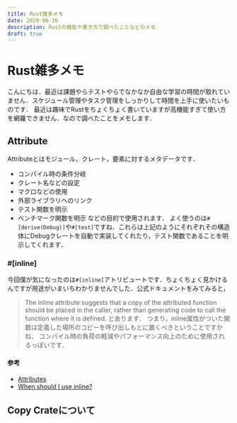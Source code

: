 ```yaml
---
title: Rust雑多メモ
date: 2020-06-16
description: Rustの機能や書き方で調べたことなどのメモ
draft: true
---
```


# Rust雑多メモ
こんにちは．最近は課題やらテストやらでなかなか自由な学習の時間が取れていません．スケジュール管理やタスク管理をしっかりして時間を上手に使いたいものです．
最近は趣味でRustをちょくちょく書いていますが高機能すぎて使い方を網羅できません．なので調べたことをメモします．

## Attribute
Attributeとはモジュール，クレート，要素に対するメタデータです．
- コンパイル時の条件分岐
- クレート名などの設定
- マクロなどの使用
- 外部ライブラリへのリンク
- テスト関数を明示
- ベンチマーク関数を明示
などの目的で使用されます．
よく使うのは`#[derive(Debug)]`や`#[test]`ですね．これらは上記のようにそれぞれその構造体にDebugクレートを自動で実装してくれたり，テスト関数であることを明示してくれます．

### #[inline]
今回僕が気になったのは`#[inline]`アトリビュートです．ちょくちょく見かけるんですが用途がいまいちわかりませんでした．公式ドキュメントをみてみると，
> The inline attribute suggests that a copy of the attributed function should be placed in the caller, rather than generating code to call the function where it is defined.
とあります．
つまり，inline属性がついた関数は定義した場所のコピーを呼び出しもとに置くべきということですかね．
コンパイル時の負荷の軽減やパフォーマンス向上のために使用されるっぽいです．

#### 参考
- [Attributes](https://doc.rust-lang.org/reference/attributes.html)
- [When should I use inline?](https://internals.rust-lang.org/t/when-should-i-use-inline/598)

## Copy Crateについて
